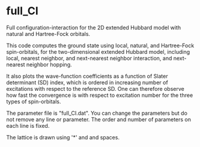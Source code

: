 # full_CI
Full configuration-interaction for the 2D extended Hubbard model with natural and Hartree-Fock orbitals.

This code computes the ground state using local, natural, and Hartree-Fock spin-orbitals, for the two-dimensional extended Hubbard model, including local, nearest neighbor, and next-nearest neighbor interaction, and next-nearest neighbor hopping.

It also plots the wave-function coefficients as a function of Slater determinant (SD) index, which is ordered in increasing number of excitations with respect to the reference SD. One can therefore observe how fast the convergence is with respect to excitation number for the three types of spin-orbitals.

The parameter file is "full_CI.dat". You can change the parameters but do not remove any line or parameter. The order and number of parameters on each line is fixed. 

The lattice is drawn using '*' and and spaces. 
